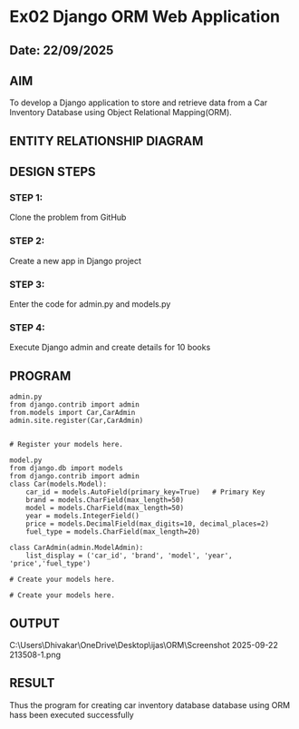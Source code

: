 # Ex02 Django ORM Web Application
## Date: 22/09/2025

## AIM
To develop a Django application to store and retrieve data from a Car Inventory Database using Object Relational Mapping(ORM).

## ENTITY RELATIONSHIP DIAGRAM



## DESIGN STEPS

### STEP 1:
Clone the problem from GitHub

### STEP 2:
Create a new app in Django project

### STEP 3:
Enter the code for admin.py and models.py

### STEP 4:
Execute Django admin and create details for 10 books

## PROGRAM

```
admin.py 
from django.contrib import admin
from.models import Car,CarAdmin
admin.site.register(Car,CarAdmin)


# Register your models here.

model.py
from django.db import models
from django.contrib import admin
class Car(models.Model):
    car_id = models.AutoField(primary_key=True)   # Primary Key
    brand = models.CharField(max_length=50)
    model = models.CharField(max_length=50)
    year = models.IntegerField()
    price = models.DecimalField(max_digits=10, decimal_places=2)
    fuel_type = models.CharField(max_length=20)

class CarAdmin(admin.ModelAdmin):
    list_display = ('car_id', 'brand', 'model', 'year', 'price','fuel_type')

# Create your models here.

# Create your models here.
```


## OUTPUT
C:\Users\Dhivakar\OneDrive\Desktop\ijas\ORM\Screenshot 2025-09-22 213508-1.png




## RESULT
Thus the program for creating car inventory database database using ORM hass been executed successfully
